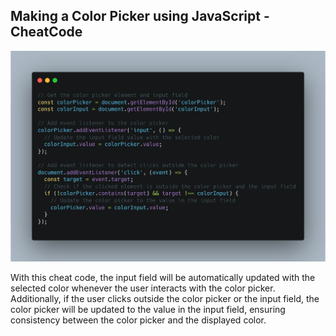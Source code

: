 ## Making a Color Picker using JavaScript - CheatCode

![Day16 CheatCode](/Day%2016/Day%2015%20-%20CheatCode.png)

With this cheat code, the input field will be automatically updated with the selected color whenever the user interacts with the color picker. Additionally, if the user clicks outside the color picker or the input field, the color picker will be updated to the value in the input field, ensuring consistency between the color picker and the displayed color.